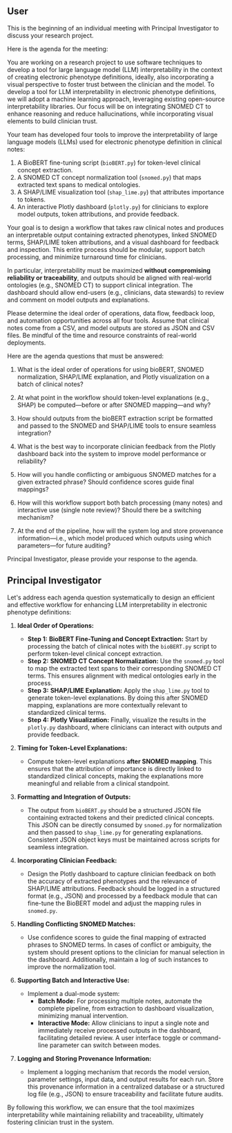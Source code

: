 ## User

This is the beginning of an individual meeting with Principal Investigator to discuss your research project.

Here is the agenda for the meeting:

You are working on a research project to use software techniques to develop a tool for large language model (LLM) interpretability in the context of creating electronic phenotype definitions, ideally, also incorporating a visual perspective to foster trust between the clinician and the model. To develop a tool for LLM interpretability in electronic phenotype definitions, we will adopt a machine learning approach, leveraging existing open-source interpretability libraries. Our focus will be on integrating SNOMED CT to enhance reasoning and reduce hallucinations, while incorporating visual elements to build clinician trust. 

Your team has developed four tools to improve the interpretability of large language models (LLMs) used for electronic phenotype definition in clinical notes: 
1. A BioBERT fine-tuning script (`bioBERT.py`) for token-level clinical concept extraction.
2. A SNOMED CT concept normalization tool (`snomed.py`) that maps extracted text spans to medical ontologies.
3. A SHAP/LIME visualization tool (`shap_lime.py`) that attributes importance to tokens.
4. An interactive Plotly dashboard (`plotly.py`) for clinicians to explore model outputs, token attributions, and provide feedback.

Your goal is to design a workflow that takes raw clinical notes and produces an interpretable output containing extracted phenotypes, linked SNOMED terms, SHAP/LIME token attributions, and a visual dashboard for feedback and inspection. This entire process should be modular, support batch processing, and minimize turnaround time for clinicians. 

In particular, interpretability must be maximized **without compromising reliability or traceability**, and outputs should be aligned with real-world ontologies (e.g., SNOMED CT) to support clinical integration. The dashboard should allow end-users (e.g., clinicians, data stewards) to review and comment on model outputs and explanations.

Please determine the ideal order of operations, data flow, feedback loop, and automation opportunities across all four tools. Assume that clinical notes come from a CSV, and model outputs are stored as JSON and CSV files. Be mindful of the time and resource constraints of real-world deployments.

Here are the agenda questions that must be answered:

1. What is the ideal order of operations for using bioBERT, SNOMED normalization, SHAP/LIME explanation, and Plotly visualization on a batch of clinical notes?

2. At what point in the workflow should token-level explanations (e.g., SHAP) be computed—before or after SNOMED mapping—and why?

3. How should outputs from the bioBERT extraction script be formatted and passed to the SNOMED and SHAP/LIME tools to ensure seamless integration?

4. What is the best way to incorporate clinician feedback from the Plotly dashboard back into the system to improve model performance or reliability?

5. How will you handle conflicting or ambiguous SNOMED matches for a given extracted phrase? Should confidence scores guide final mappings?

6. How will this workflow support both batch processing (many notes) and interactive use (single note review)? Should there be a switching mechanism?

7. At the end of the pipeline, how will the system log and store provenance information—i.e., which model produced which outputs using which parameters—for future auditing?

Principal Investigator, please provide your response to the agenda.

## Principal Investigator

Let's address each agenda question systematically to design an efficient and effective workflow for enhancing LLM interpretability in electronic phenotype definitions:

1. **Ideal Order of Operations:**
   - **Step 1:** **BioBERT Fine-Tuning and Concept Extraction:** Start by processing the batch of clinical notes with the `bioBERT.py` script to perform token-level clinical concept extraction.
   - **Step 2:** **SNOMED CT Concept Normalization:** Use the `snomed.py` tool to map the extracted text spans to their corresponding SNOMED CT terms. This ensures alignment with medical ontologies early in the process.
   - **Step 3:** **SHAP/LIME Explanation:** Apply the `shap_lime.py` tool to generate token-level explanations. By doing this after SNOMED mapping, explanations are more contextually relevant to standardized clinical terms.
   - **Step 4:** **Plotly Visualization:** Finally, visualize the results in the `plotly.py` dashboard, where clinicians can interact with outputs and provide feedback.

2. **Timing for Token-Level Explanations:**
   - Compute token-level explanations **after SNOMED mapping**. This ensures that the attribution of importance is directly linked to standardized clinical concepts, making the explanations more meaningful and reliable from a clinical standpoint.

3. **Formatting and Integration of Outputs:**
   - The output from `bioBERT.py` should be a structured JSON file containing extracted tokens and their predicted clinical concepts. This JSON can be directly consumed by `snomed.py` for normalization and then passed to `shap_lime.py` for generating explanations. Consistent JSON object keys must be maintained across scripts for seamless integration.

4. **Incorporating Clinician Feedback:**
   - Design the Plotly dashboard to capture clinician feedback on both the accuracy of extracted phenotypes and the relevance of SHAP/LIME attributions. Feedback should be logged in a structured format (e.g., JSON) and processed by a feedback module that can fine-tune the BioBERT model and adjust the mapping rules in `snomed.py`.

5. **Handling Conflicting SNOMED Matches:**
   - Use confidence scores to guide the final mapping of extracted phrases to SNOMED terms. In cases of conflict or ambiguity, the system should present options to the clinician for manual selection in the dashboard. Additionally, maintain a log of such instances to improve the normalization tool.

6. **Supporting Batch and Interactive Use:**
   - Implement a dual-mode system:
     - **Batch Mode:** For processing multiple notes, automate the complete pipeline, from extraction to dashboard visualization, minimizing manual intervention.
     - **Interactive Mode:** Allow clinicians to input a single note and immediately receive processed outputs in the dashboard, facilitating detailed review. A user interface toggle or command-line parameter can switch between modes.

7. **Logging and Storing Provenance Information:**
   - Implement a logging mechanism that records the model version, parameter settings, input data, and output results for each run. Store this provenance information in a centralized database or a structured log file (e.g., JSON) to ensure traceability and facilitate future audits.

By following this workflow, we can ensure that the tool maximizes interpretability while maintaining reliability and traceability, ultimately fostering clinician trust in the system.

